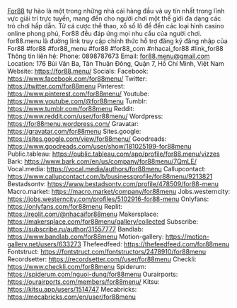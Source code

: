 <a href="https://for88.menu/">For88</a> tự hào là một trong những nhà cái hàng đầu và uy tín nhất trong lĩnh vực giải trí trực tuyến, mang đến cho người chơi một thế giới đa dạng các trò chơi hấp dẫn. Từ cá cược thể thao, xổ số lô đề đến các loại hình casino online phong phú, For88 đều đáp ứng mọi nhu cầu của người chơi. for88.menu là đường link truy cập chính thức hỗ trợ đăng ký đăng nhập của For88
#for88 #for88_menu #for88 #for88_com #nhacai_for88 #link_for88
Thông tin liên hệ:
Phone: 0898787673
Email: for88.menu@gmail.com
Location: 176 Bùi Văn Ba, Tân Thuận Đông, Quận 7, Hồ Chí Minh, Việt Nam
Website: <a href="https://for88.menu/">https://for88.menu/</a>
Socials:
Facebook: <a href="https://www.facebook.com/for88menu/">https://www.facebook.com/for88menu/</a>
Twitter: <a href="https://twitter.com/for88menu">https://twitter.com/for88menu</a>
Pinterest: <a href="https://www.pinterest.com/for88menu/">https://www.pinterest.com/for88menu/</a>
Youtube: <a href="https://www.youtube.com/@for88menu">https://www.youtube.com/@for88menu</a>
Tumblr: <a href="https://www.tumblr.com/for88menu">https://www.tumblr.com/for88menu</a>
Reddit: <a href="https://www.reddit.com/user/for88menu/">https://www.reddit.com/user/for88menu/</a>
Wordpress: <a href="https://for88menu.wordpress.com/">https://for88menu.wordpress.com/</a>
Gravatar: <a href="https://gravatar.com/for88menu">https://gravatar.com/for88menu</a>
Sites.google: <a href="https://sites.google.com/view/for88menu/">https://sites.google.com/view/for88menu/</a>
Goodreads: <a href="https://www.goodreads.com/user/show/181025199-for88menu">https://www.goodreads.com/user/show/181025199-for88menu</a>
Public.tableau: <a href="https://public.tableau.com/app/profile/for88.menu/vizzes">https://public.tableau.com/app/profile/for88.menu/vizzes</a>
Bark: <a href="https://www.bark.com/en/us/company/for88menu/7QmLE/">https://www.bark.com/en/us/company/for88menu/7QmLE/</a>
Vocal.media: <a href="https://vocal.media/authors/for88menu">https://vocal.media/authors/for88menu</a>
Callupcontact: <a href="https://www.callupcontact.com/b/businessprofile/for88menu/9213821">https://www.callupcontact.com/b/businessprofile/for88menu/9213821</a>
Bestadsontv: <a href="https://www.bestadsontv.com/profile/478509/for88-menu">https://www.bestadsontv.com/profile/478509/for88-menu</a>
Macro.market: <a href="https://macro.market/company/for88menu">https://macro.market/company/for88menu</a>
Jobs.westerncity: <a href="https://jobs.westerncity.com/profiles/5102916-for88-menu">https://jobs.westerncity.com/profiles/5102916-for88-menu</a>
Onlyfans: <a href="https://onlyfans.com/for88menu">https://onlyfans.com/for88menu</a>
Replit: <a href="https://replit.com/@nhacaifor88menu">https://replit.com/@nhacaifor88menu</a>
Makersplace: <a href="https://makersplace.com/for88menu/gallery/collected">https://makersplace.com/for88menu/gallery/collected</a>
Subscribe: <a href="https://subscribe.ru/author/31557777">https://subscribe.ru/author/31557777</a>
Bandlab: <a href="https://www.bandlab.com/for88menu">https://www.bandlab.com/for88menu</a>
Motion-gallery: <a href="https://motion-gallery.net/users/633273">https://motion-gallery.net/users/633273</a>
Thefeedfeed: <a href="https://thefeedfeed.com/for88menu">https://thefeedfeed.com/for88menu</a>
Fontstruct: <a href="https://fontstruct.com/fontstructors/2478910/for88menu">https://fontstruct.com/fontstructors/2478910/for88menu</a>
Recordsetter: <a href="https://recordsetter.com//user/for88menu">https://recordsetter.com//user/for88menu</a>
Checkli: <a href="https://www.checkli.com/for88menu">https://www.checkli.com/for88menu</a>
Spiderum: <a href="https://spiderum.com/nguoi-dung/for88menu">https://spiderum.com/nguoi-dung/for88menu</a>
Ourairports: <a href="https://ourairports.com/members/for88menu/">https://ourairports.com/members/for88menu/</a>
Kitsu: <a href="https://kitsu.app/users/1514747">https://kitsu.app/users/1514747</a>
Mecabricks: <a href="https://mecabricks.com/en/user/for88menu">https://mecabricks.com/en/user/for88menu</a>